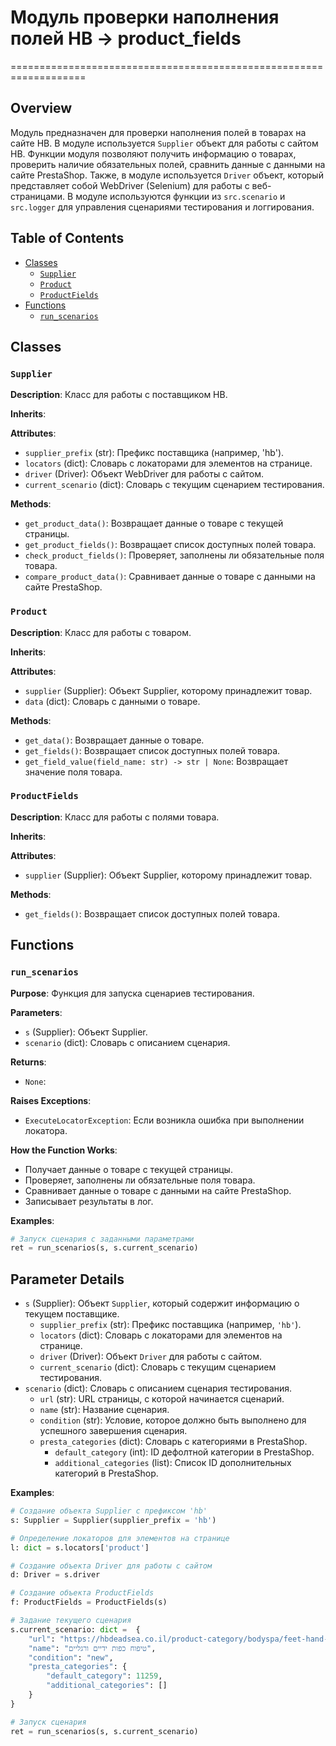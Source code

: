 # Модуль проверки наполнения полей HB -> product_fields 
===================================================================

## Overview

Модуль предназначен для проверки наполнения полей в товарах на сайте HB. 
В модуле используется `Supplier` объект для работы с сайтом HB. 
Функции модуля позволяют получить информацию о товарах, проверить наличие обязательных полей, 
сравнить данные с данными на сайте PrestaShop. 
Также, в модуле используется `Driver` объект, который представляет собой WebDriver (Selenium) для работы с веб-страницами. 
В модуле используются функции из `src.scenario` и `src.logger` для управления сценариями тестирования и логгирования. 

## Table of Contents

- [Classes](#classes)
  - [`Supplier`](#supplier)
  - [`Product`](#product)
  - [`ProductFields`](#productfields)
- [Functions](#functions)
  - [`run_scenarios`](#run_scenarios)

## Classes

### `Supplier`

**Description**: Класс для работы с поставщиком HB.

**Inherits**:

**Attributes**:

- `supplier_prefix` (str): Префикс поставщика (например, 'hb').
- `locators` (dict): Словарь с локаторами для элементов на странице.
- `driver` (Driver): Объект WebDriver для работы с сайтом.
- `current_scenario` (dict): Словарь с текущим сценарием тестирования.

**Methods**:

- `get_product_data()`: Возвращает данные о товаре с текущей страницы.
- `get_product_fields()`: Возвращает список доступных полей товара.
- `check_product_fields()`: Проверяет, заполнены ли обязательные поля товара.
- `compare_product_data()`: Сравнивает данные о товаре с данными на сайте PrestaShop.

### `Product`

**Description**: Класс для работы с товаром.

**Inherits**:

**Attributes**:

- `supplier` (Supplier): Объект Supplier, которому принадлежит товар.
- `data` (dict): Словарь с данными о товаре.

**Methods**:

- `get_data()`: Возвращает данные о товаре.
- `get_fields()`: Возвращает список доступных полей товара.
- `get_field_value(field_name: str) -> str | None`: Возвращает значение поля товара.

### `ProductFields`

**Description**: Класс для работы с полями товара.

**Inherits**:

**Attributes**:

- `supplier` (Supplier): Объект Supplier, которому принадлежит товар.

**Methods**:

- `get_fields()`: Возвращает список доступных полей товара.

## Functions

### `run_scenarios`

**Purpose**: Функция для запуска сценариев тестирования.

**Parameters**:

- `s` (Supplier): Объект Supplier.
- `scenario` (dict): Словарь с описанием сценария.

**Returns**:

- `None`:

**Raises Exceptions**:

- `ExecuteLocatorException`: Если возникла ошибка при выполнении локатора.

**How the Function Works**:

- Получает данные о товаре с текущей страницы.
- Проверяет, заполнены ли обязательные поля товара.
- Сравнивает данные о товаре с данными на сайте PrestaShop.
- Записывает результаты в лог.

**Examples**:

```python
# Запуск сценария с заданными параметрами
ret = run_scenarios(s, s.current_scenario)
```

## Parameter Details

- `s` (Supplier): Объект `Supplier`, который содержит информацию о текущем поставщике. 
    - `supplier_prefix` (str): Префикс поставщика (например, `'hb'`).
    - `locators` (dict): Словарь с локаторами для элементов на странице.
    - `driver` (Driver): Объект `Driver` для работы с сайтом.
    - `current_scenario` (dict): Словарь с текущим сценарием тестирования.
- `scenario` (dict): Словарь с описанием сценария тестирования. 
    - `url` (str): URL страницы, с которой начинается сценарий.
    - `name` (str): Название сценария.
    - `condition` (str): Условие, которое должно быть выполнено для успешного завершения сценария.
    - `presta_categories` (dict): Словарь с категориями в PrestaShop. 
        - `default_category` (int): ID дефолтной категории в PrestaShop.
        - `additional_categories` (list): Список ID дополнительных категорий в PrestaShop.

**Examples**:

```python
# Создание объекта Supplier с префиксом 'hb'
s: Supplier = Supplier(supplier_prefix = 'hb')

# Определение локаторов для элементов на странице
l: dict = s.locators['product']

# Создание объекта Driver для работы с сайтом
d: Driver = s.driver

# Создание объекта ProductFields
f: ProductFields = ProductFields(s)

# Задание текущего сценария
s.current_scenario: dict =  {
    "url": "https://hbdeadsea.co.il/product-category/bodyspa/feet-hand-treatment/",
    "name": "טיפוח כפות ידיים ורגליים",
    "condition": "new",
    "presta_categories": {
        "default_category": 11259,
        "additional_categories": []
    }
}

# Запуск сценария
ret = run_scenarios(s, s.current_scenario)
```